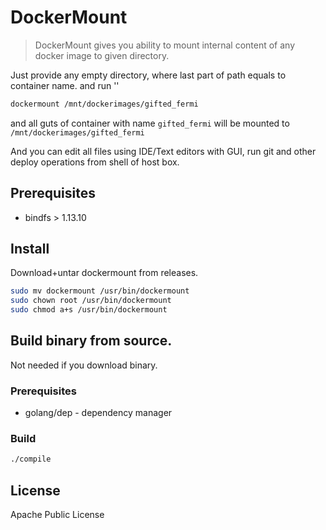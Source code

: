 # DockerMount

> DockerMount gives you ability to mount internal content of any docker image 
to given directory. 

Just provide any empty directory, where last part of path equals to container name.
and run  ''
```bash
dockermount /mnt/dockerimages/gifted_fermi
```
and all guts of container with name ``gifted_fermi`` will be mounted to ``/mnt/dockerimages/gifted_fermi``

And you can edit all files using IDE/Text editors with GUI, run git and other deploy operations 
from shell of host box.

## Prerequisites
- bindfs > 1.13.10

## Install

Download+untar dockermount from releases. 

```bash
sudo mv dockermount /usr/bin/dockermount
sudo chown root /usr/bin/dockermount
sudo chmod a+s /usr/bin/dockermount
```

## Build binary from source.
Not needed if you download binary.

### Prerequisites
- golang/dep - dependency manager 

### Build
```bash
./compile
```

## License
Apache Public License